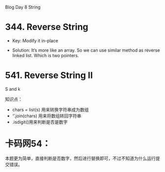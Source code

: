 Blog Day 8 String

# 344. Reverse String

- Key: Modify it in-place

- Solution:
It’s more like an array. So we can use similar method as reverse linked list. Which is two pointers.

# 541. Reverse String II

S and k

知识点：
- chars = list(s) 用来转换字符串成为数组
- ‘’.join(chars) 用来将数组转回字符串
- .isdigit()用来判断是否是数字

# 卡码网54：
本题更为简单，直接判断是否数字，然后进行替换即可，不过不知道为什么运行提交错误。
